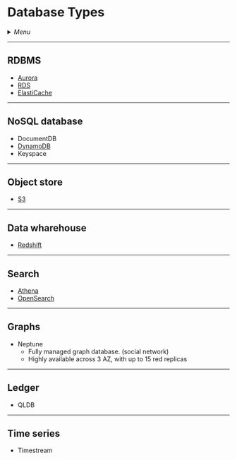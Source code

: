 # Database Types

<details>
 <summary><i>Menu</i></summary>

- [RDBMS](#rdbms)
- [NoSQL](#nosql-database)
- [Object store](#object-store)
- [Data wharehouse](#data-wharehouse)
- [Search](#search)
- [Graphs](#graphs)
- [Ledger](#ledger)
- [Time series](#time-series)
</details>

---
## RDBMS
- [Aurora](../RDS-Aurora-ElastiCache/README.md#aurora)
- [RDS](../RDS-Aurora-ElastiCache/README.md#rds)
- [ElastiCache](../RDS-Aurora-ElastiCache/README.md#elasticcache)

---
## NoSQL database
- DocumentDB
- [DynamoDB](../serverless/README.md#dynamodb)
- Keyspace

---
## Object store
- [S3](../S3/README.md#s3-basic)

---
## Data wharehouse
- [Redshift](../data-analytics/README.md#redshift)

---
## Search
- [Athena](../data-analytics/README.md#athena)
- [OpenSearch](../data-analytics/README.md#opensearch-elasticsearch)

---
## Graphs
- Neptune
  - Fully managed graph database. (social network)
  - Highly available across 3 AZ, with up to 15 red replicas

---
## Ledger
- QLDB

---
## Time series
- Timestream